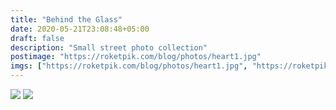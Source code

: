 ```yaml
---
title: "Behind the Glass"
date: 2020-05-21T23:08:48+05:00
draft: false
description: "Small street photo collection"
postimage: "https://roketpik.com/blog/photos/heart1.jpg"
imgs: ["https://roketpik.com/blog/photos/heart1.jpg", "https://roketpik.com/blog/photos/heart2.jpg"]
---
```


![](https://roketpik.com/blog/photos/heart1.jpg)
![](https://roketpik.com/blog/photos/heart2.jpg)